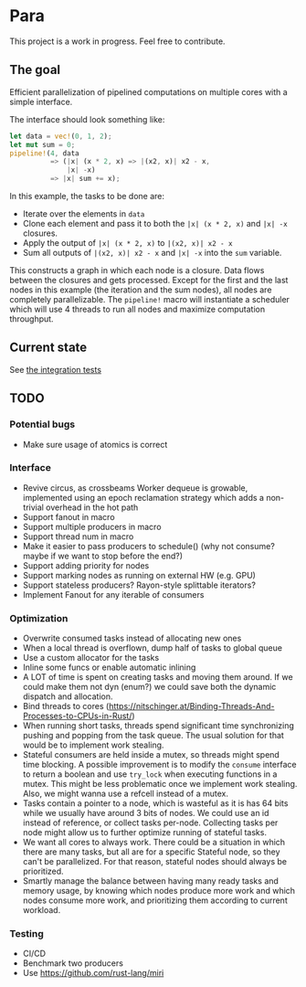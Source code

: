# Para
This project is a work in progress. Feel free to contribute.

## The goal
Efficient parallelization of pipelined computations on multiple cores with a simple interface.

The interface should look something like:
```rust
let data = vec!(0, 1, 2);
let mut sum = 0;
pipeline!(4, data
          => (|x| (x * 2, x) => |(x2, x)| x2 - x,
              |x| -x)
          => |x| sum += x);
```
In this example, the tasks to be done are:
- Iterate over the elements in `data`
- Clone each element and pass it to both the `|x| (x * 2, x)` and `|x| -x` closures.
- Apply the output of `|x| (x * 2, x)` to `|(x2, x)| x2 - x`
- Sum all outputs of `|(x2, x)| x2 - x` and `|x| -x` into the `sum` variable.

This constructs a graph in which each node is a closure. Data flows between the closures and gets processed.
Except for the first and the last nodes in this example (the iteration and the sum nodes),
all nodes are completely parallelizable. The `pipeline!` macro will instantiate a scheduler
which will use 4 threads to run all nodes and maximize computation throughput.

## Current state
See [the integration tests](./tests/test.rs)

## TODO
### Potential bugs
- Make sure usage of atomics is correct
### Interface
- Revive circus, as crossbeams Worker dequeue is growable, implemented using an epoch reclamation strategy
  which adds a non-trivial overhead in the hot path
- Support fanout in macro
- Support multiple producers in macro
- Support thread num in macro
- Make it easier to pass producers to schedule() (why not consume? maybe if we want to stop before the end?)
- Support adding priority for nodes
- Support marking nodes as running on external HW (e.g. GPU)
- Support stateless producers? Rayon-style splittable iterators?
- Implement Fanout for any iterable of consumers 
### Optimization
- Overwrite consumed tasks instead of allocating new ones
- When a local thread is overflown, dump half of tasks to global queue
- Use a custom allocator for the tasks
- Inline some funcs or enable automatic inlining
- A LOT of time is spent on creating tasks and moving them around.
  If we could make them not dyn (enum?) we could save both the dynamic dispatch and allocation.
- Bind threads to cores (https://nitschinger.at/Binding-Threads-And-Processes-to-CPUs-in-Rust/)
- When running short tasks, threads spend significant time synchronizing pushing and popping from the task queue.
  The usual solution for that would be to implement work stealing.
- Stateful consumers are held inside a mutex, so threads might spend time blocking.
  A possible improvement is to modify the `consume` interface to return a boolean and use `try_lock` when executing functions in a mutex.
  This might be less problematic once we implement work stealing. Also, we might wanna use a refcell instead of a mutex.
- Tasks contain a pointer to a node, which is wasteful as it is has 64 bits while we usually have around 3 bits of nodes.
  We could use an id instead of reference, or collect tasks per-node. Collecting tasks per node might allow us to further optimize
  running of stateful tasks.
- We want all cores to always work. There could be a situation in which there are many tasks, but all are for a specific
  Stateful node, so they can't be parallelized. For that reason, stateful nodes should always be prioritized.
- Smartly manage the balance between having many ready tasks and memory usage, by knowing which nodes produce more work
  and which nodes consume more work, and prioritizing them according to current workload.
### Testing
- CI/CD
- Benchmark two producers
- Use https://github.com/rust-lang/miri
